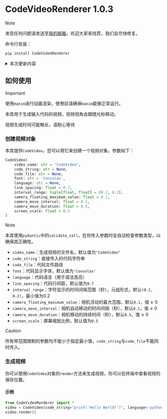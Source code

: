 # CodeVideoRenderer 1.0.3

> [!NOTE]
> 发现任何问题请发送至[我的邮箱](mailto:zhuchongjing_pypi@163.com)，欢迎大家来找茬，我们会尽快修复。

命令行安装：
```bash
pip install CodeVideoRenderer
```

<details>
    <summary>本次更新内容</summary>

> <br/>
> 
> **修复**
> - 代码偏移（`manim`自带bug）
> - 换行时相机不及时移动
> - 光标在换行时不在开头停顿
> 
> **更新**
> - 每行代码首尾空白字符不参与动画，以免增加动画时长
> - 当前行背景宽度更改
> - 新增`line_spacing`参数用于更改行距
> 
> **优化**
> - 终端渲染信息
> - 相机移动
</details>

## 如何使用

> [!IMPORTANT]
> 使用`manim`进行动画渲染，使用前请确保`manim`能够正常运行。

本库用于生成输入代码的视频，视频视角会跟随光标移动。

视频生成时间可能略长，请耐心等待

### 创建视频对象

本库提供`CodeVideo`，您可以用它来创建一个视频对象。参数如下：

```python
CodeVideo(
    video_name: str = "CodeVideo",
    code_string: str = None,
    code_file: str = None,
    font: str = 'Consolas',
    language: str = None,
    line_spacing: float = 0.7,
    interval_range: tuple[float, float] = (0.2, 0.2),
    camera_floating_maximum_value: float = 0.1,
    camera_move_interval: float = 0.1,
    camera_move_duration: float = 0.5,
    screen_scale: float = 0.5
)
```

> [!NOTE]
> 本库使用`pydantic`中的`validate_call`，在你传入参数时会自动检查参数类型，以确保其正确性。
    
- `video_name`：生成视频的文件名，默认值为`"CodeVideo"`
- `code_string`：直接传入的代码字符串
- `code_file`：代码文件路径
- `font`：代码显示字体，默认值为`'Consolas'`
- `language`：代码语言（用于语法高亮）
- `line_spacing`：代码行间距，默认值为`0.7`
- `interval_range`：字符显示的时间间隔范围（秒），元组形式，默认`(0.2, 0.2)`，最小值为$`0.2`$
- `camera_floating_maximum_value`：相机浮动的最大范围，默认`0.1`，值$`\geqslant 0`$
- `camera_move_interval`：相机自动移动的时间间隔（秒），默认`0.1`，值$`\geqslant 0`$
- `camera_move_duration`：相机移动的持续时间（秒），默认`0.5`，值$`\geqslant 0`$
- `screen_scale`：屏幕缩放比例，默认值为`0.5`

> [!CAUTION]
> 所有带范围限制的参数均不能小于指定最小值，`code_string`与`code_file`不能同时传入。 

### 生成视频
你可以使用`CodeVideo`对象的`render`方法来生成视频，你可以在终端中查看视频的保存位置。

#### 示例
```python
from CodeVideoRenderer import *
video = CodeVideo(code_string="print('Hello World!')", language='python')
video.render()
```

